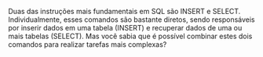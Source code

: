 Duas das instruções mais fundamentais em SQL são INSERT e SELECT. Individualmente, esses comandos são bastante diretos, sendo responsáveis 
por inserir dados em uma tabela (INSERT) e recuperar dados de uma ou mais tabelas (SELECT). Mas você sabia que é possível combinar estes 
dois comandos para realizar tarefas mais complexas?

